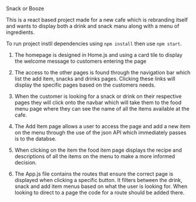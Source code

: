 Snack or Booze

This is a react based project made for a new cafe which is rebranding itself and wants to display both a drink and snack manu along with a menu of ingredients.

To run project instll dependencies using `npm install` then use `npm start`.

1. The homepage is designed in Home.js and using a card tile to display the welcome message to customers entering the page

2. The access to the other pages is found through the navigation bar which list the add item, snacks and drinks pages. Clicking these links will display the specific pages based on the customers needs.

3. When the customer is looking for a snack or drink on their respective pages they will click onto the navbar which will take them to the food menu page where they can see the name of all the items available at the cafe.

4. The Add Item page allows a user to access the page and add a new item on the menu through the use of the json API which immediately passes is to the databse.

5. When clicking on the item the food item page displays the recipe and descriptions of all the items on the menu to make a more informed decision.

6. The App.js file contains the routes that ensure the correct page is displayed when clicking a specific button. It filters between the drink, snack and add item menus based on what the user is looking for. When looking to direct to a page the code for a route should be added there.

